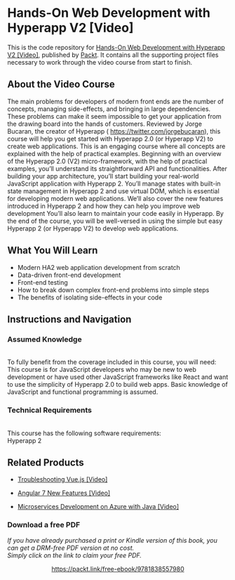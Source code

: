 # Hands-On Web Development with Hyperapp V2 [Video]
This is the code repository for [Hands-On Web Development with Hyperapp V2 [Video]](https://www.packtpub.com/application-development/hands-web-development-hyperapp-v2-video?utm_source=github&utm_medium=repository&utm_campaign=9781838557980), published by [Packt](https://www.packtpub.com/?utm_source=github). It contains all the supporting project files necessary to work through the video course from start to finish.
## About the Video Course
The main problems for developers of modern front ends are the number of concepts, managing side-effects, and bringing in large dependencies. These problems can make it seem impossible to get your application from the drawing board into the hands of customers.
Reviewed by Jorge Bucaran, the creator of Hyperapp ( https://twitter.com/jorgebucaran), this course will help you get started with Hyperapp 2.0 (or Hyperapp V2) to create web applications. This is an engaging course where all concepts are explained with the help of practical examples. Beginning with an overview of the Hyperapp 2.0 (V2) micro-framework, with the help of practical examples, you’ll understand its straightforward API and functionalities.
After building your app architecture, you’ll start building your real-world JavaScript application with Hyperapp 2. You’ll manage states with built-in state management in Hyperapp 2 and use virtual DOM, which is essential for developing modern web applications. We’ll also cover the new features introduced in Hyperapp 2 and how they can help you improve web development You’ll also learn to maintain your code easily in Hyperapp.
By the end of the course, you will be well-versed in using the simple but easy Hyperapp 2 (or Hyperapp V2) to develop web applications.

<H2>What You Will Learn</H2>
<DIV class=book-info-will-learn-text>
<UL>
<LI> Modern HA2 web application development from scratch
<LI> Data-driven front-end development
<LI> Front-end testing
<LI> How to break down complex front-end problems into simple steps
<LI> The benefits of isolating side-effects in your code	   </LI></UL></DIV>

## Instructions and Navigation
### Assumed Knowledge
<br>To fully benefit from the coverage included in this course, you will need:<br/>
This course is for JavaScript developers who may be new to web development or have used other JavaScript frameworks like React and want to use the simplicity of Hyperapp 2.0 to build web apps. Basic knowledge of JavaScript and functional programming is assumed.

### Technical Requirements
<br>This course has the following software requirements:<br/>
Hyperapp 2

## Related Products
* [Troubleshooting Vue.js [Video]](https://www.packtpub.com/application-development/troubleshooting-vuejs-video?utm_source=github&utm_medium=repository&utm_campaign=9781788993531)

* [Angular 7 New Features [Video]](https://www.packtpub.com/web-development/angular-7-new-features-video?utm_source=github&utm_medium=repository&utm_campaign=9781789619683)

* [Microservices Development on Azure with Java [Video]](https://www.packtpub.com/virtualization-and-cloud/microservices-development-azure-java-video?utm_source=github&utm_medium=repository&utm_campaign=9781789808858)

### Download a free PDF

 <i>If you have already purchased a print or Kindle version of this book, you can get a DRM-free PDF version at no cost.<br>Simply click on the link to claim your free PDF.</i>
<p align="center"> <a href="https://packt.link/free-ebook/9781838557980">https://packt.link/free-ebook/9781838557980 </a> </p>